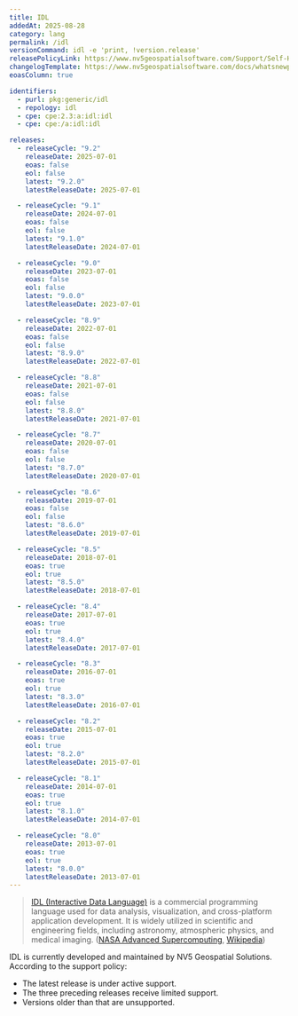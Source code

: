 ```yaml
---
title: IDL
addedAt: 2025-08-28
category: lang
permalink: /idl
versionCommand: idl -e 'print, !version.release'
releasePolicyLink: https://www.nv5geospatialsoftware.com/Support/Self-Help-Tools/Help-Articles/Help-Articles-Detail/nv5-geospatial-technical-support-supported-versions-1
changelogTemplate: https://www.nv5geospatialsoftware.com/docs/whatsnewpreviouslist.html
eoasColumn: true

identifiers:
  - purl: pkg:generic/idl
  - repology: idl
  - cpe: cpe:2.3:a:idl:idl
  - cpe: cpe:/a:idl:idl

releases:
  - releaseCycle: "9.2"
    releaseDate: 2025-07-01
    eoas: false
    eol: false
    latest: "9.2.0"
    latestReleaseDate: 2025-07-01

  - releaseCycle: "9.1"
    releaseDate: 2024-07-01
    eoas: false
    eol: false
    latest: "9.1.0"
    latestReleaseDate: 2024-07-01

  - releaseCycle: "9.0"
    releaseDate: 2023-07-01
    eoas: false
    eol: false
    latest: "9.0.0"
    latestReleaseDate: 2023-07-01

  - releaseCycle: "8.9"
    releaseDate: 2022-07-01
    eoas: false
    eol: false
    latest: "8.9.0"
    latestReleaseDate: 2022-07-01

  - releaseCycle: "8.8"
    releaseDate: 2021-07-01
    eoas: false
    eol: false
    latest: "8.8.0"
    latestReleaseDate: 2021-07-01

  - releaseCycle: "8.7"
    releaseDate: 2020-07-01
    eoas: false
    eol: false
    latest: "8.7.0"
    latestReleaseDate: 2020-07-01

  - releaseCycle: "8.6"
    releaseDate: 2019-07-01
    eoas: false
    eol: false
    latest: "8.6.0"
    latestReleaseDate: 2019-07-01

  - releaseCycle: "8.5"
    releaseDate: 2018-07-01
    eoas: true
    eol: true
    latest: "8.5.0"
    latestReleaseDate: 2018-07-01

  - releaseCycle: "8.4"
    releaseDate: 2017-07-01
    eoas: true
    eol: true
    latest: "8.4.0"
    latestReleaseDate: 2017-07-01

  - releaseCycle: "8.3"
    releaseDate: 2016-07-01
    eoas: true
    eol: true
    latest: "8.3.0"
    latestReleaseDate: 2016-07-01

  - releaseCycle: "8.2"
    releaseDate: 2015-07-01
    eoas: true
    eol: true
    latest: "8.2.0"
    latestReleaseDate: 2015-07-01

  - releaseCycle: "8.1"
    releaseDate: 2014-07-01
    eoas: true
    eol: true
    latest: "8.1.0"
    latestReleaseDate: 2014-07-01

  - releaseCycle: "8.0"
    releaseDate: 2013-07-01
    eoas: true
    eol: true
    latest: "8.0.0"
    latestReleaseDate: 2013-07-01
---
```


> [IDL (Interactive Data Language)](https://www.nv5geospatialsoftware.com/Products/IDL) is a commercial programming language used for data analysis, visualization, and cross-platform application development.
> It is widely utilized in scientific and engineering fields, including astronomy, atmospheric physics, and medical imaging.
> ([NASA Advanced Supercomputing][1], [Wikipedia][2])

IDL is currently developed and maintained by NV5 Geospatial Solutions. According to the support policy:
- The latest release is under active support.
- The three preceding releases receive limited support.
- Versions older than that are unsupported.

[1]: https://www.nas.nasa.gov/hecc/support/kb/interactive-data-language-%28idl%29_119.html "Interactive Data Language (IDL) - HECC Knowledge Base"
[2]: https://en.wikipedia.org/wiki/IDL_%28programming_language%29 "IDL (programming language)"
[3]: https://www.nv5geospatialsoftware.com/docs/whatsnewpreviouslist.html "What's New (Previous IDL Releases) - NV5 Geospatial Software"
[4]: https://www.nv5geospatialsoftware.com/Support/Maintenance-Detail/end-of-life-policy-enforcement-for-envi-53-idl-85-and-earlier-versions "End-of-Life Policy Enforcement for ENVI 5.3 / IDL 8.5 and Earlier ..."
